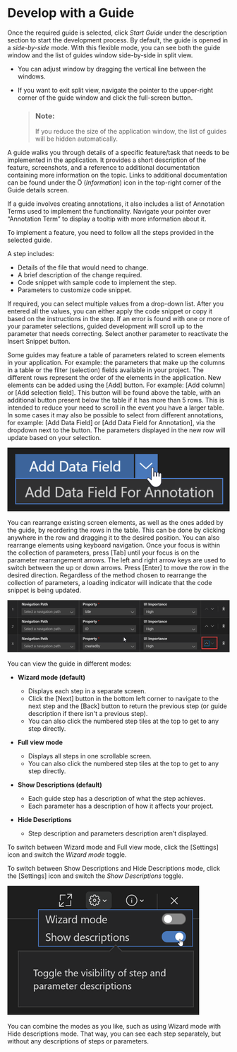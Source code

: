 <!-- loioef157a5bc67f487794dee58f2bd51d0e -->

<link rel="stylesheet" type="text/css" href="../css/sap-icons.css"/>

# Develop with a Guide

Once the required guide is selected, click *Start Guide* under the description section to start the development process. By default, the guide is opened in a *side-by-side* mode. With this flexible mode, you can see both the guide window and the list of guides window side-by-side in split view.

-   You can adjust window by dragging the vertical line between the windows.
-   If you want to exit split view, navigate the pointer to the upper-right corner of the guide window and click the full-screen button.

    > ### Note:  
    > If you reduce the size of the application window, the list of guides will be hidden automatically.


A guide walks you through details of a specific feature/task that needs to be implemented in the application. It provides a short description of the feature, screenshots, and a reference to additional documentation containing more information on the topic. Links to additional documentation can be found under the <span class="SAP-icons-V5"></span> \(*Information*\) icon in the top-right corner of the Guide details screen.

If a guide involves creating annotations, it also includes a list of Annotation Terms used to implement the functionality. Navigate your pointer over “Annotation Term” to display a tooltip with more information about it.

To implement a feature, you need to follow all the steps provided in the selected guide.

A step includes:

-   Details of the file that would need to change.
-   A brief description of the change required.
-   Code snippet with sample code to implement the step.
-   Parameters to customize code snippet.

If required, you can select multiple values from a drop-down list. After you entered all the values, you can either apply the code snippet or copy it based on the instructions in the step. If an error is found with one or more of your parameter selections, guided development will scroll up to the parameter that needs correcting. Select another parameter to reactivate the Insert Snippet button.

Some guides may feature a table of parameters related to screen elements in your application. For example: the parameters that make up the columns in a table or the filter \(selection\) fields available in your project. The different rows represent the order of the elements in the application. New elements can be added using the [Add\] button. For example: [Add column\] or [Add selection field\]. This button will be found above the table, with an additional button present below the table if it has more than 5 rows. This is intended to reduce your need to scroll in the event you have a larger table. In some cases it may also be possible to select from different annotations, for example: [Add Data Field\] or [Add Data Field for Annotation\], via the dropdown next to the button. The parameters displayed in the new row will update based on your selection.

![Add Data Field](images/FioriTools_DevelopwithGuide_141af07.png)

You can rearrange existing screen elements, as well as the ones added by the guide, by reordering the rows in the table. This can be done by clicking anywhere in the row and dragging it to the desired position. You can also rearrange elements using keyboard navigation. Once your focus is within the collection of parameters, press [Tab\] until your focus is on the parameter rearrangement arrows. The left and right arrow keys are used to switch between the up or down arrows. Press [Enter\] to move the row in the desired direction. Regardless of the method chosen to rearrange the collection of parameters, a loading indicator will indicate that the code snippet is being updated.

![](images/FT_Moving_Columns_fd5f702.png)

You can view the guide in different modes:

-   **Wizard mode \(default\)**
    -   Displays each step in a separate screen.
    -   Click the [Next\] button in the bottom left corner to navigate to the next step and the [Back\] button to return the previous step \(or guide description if there isn't a previous step\).
    -   You can also click the numbered step tiles at the top to get to any step directly.

-   **Full view mode**
    -   Displays all steps in one scrollable screen.
    -   You can also click the numbered step tiles at the top to get to any step directly.

-   **Show Descriptions \(default\)**
    -   Each guide step has a description of what the step achieves.
    -   Each parameter has a description of how it affects your project.

-   **Hide Descriptions**
    -   Step description and parameters description aren’t displayed.


To switch between Wizard mode and Full view mode, click the [Settings\] icon and switch the *Wizard mode* toggle.

To switch between Show Descriptions and Hide Descriptions mode, click the [Settings\] icon and switch the *Show Descriptions* toggle.

![](images/SettingsMenu_1bd394c.png)

You can combine the modes as you like, such as using Wizard mode with Hide descriptions mode. That way, you can see each step separately, but without any descriptions of steps or parameters.


